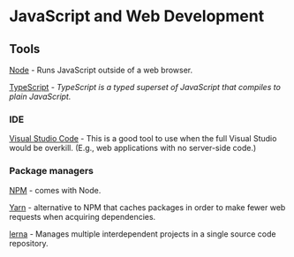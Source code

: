 JavaScript and Web Development
==============================


Tools
-----

[Node](https://nodejs.org/en/) - Runs JavaScript outside of a web browser.

[TypeScript](https://www.typescriptlang.org/) - *TypeScript is a typed superset of JavaScript that compiles to plain JavaScript.*


### IDE

[Visual Studio Code](https://code.visualstudio.com/) - This is a good tool to use when the full Visual Studio would be overkill. (E.g., web applications with no server-side code.)

### Package managers ###

[NPM](https://www.npmjs.com/) - comes with Node.

<!-- This seems to no longer be necessary as of Node 10.8. Windows users can now upgrade NPM using standard method that other OSes use.
    * [npm-windows-upgrade](https://github.com/felixrieseberg/npm-windows-upgrade) - Use this tool to upgrade NPM to the latest version on Windows systems.
-->

[Yarn](https://yarnpkg.com) - alternative to NPM that caches packages in order to make fewer web requests when acquiring dependencies.

[lerna](https://lernajs.io/) - Manages multiple interdependent projects in a single source code repository.
